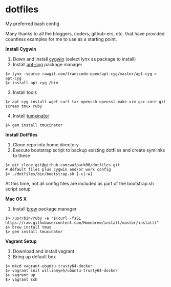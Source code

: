 # dotfiles
My preferred bash config

Many thanks to all the bloggers, coders, github-ers, etc. that have provided countless examples for me to use as a starting point.

**Install Cygwin**

1. Down and install [cygwin](https://www.cygwin.com/) (select lynx as package to install)
2. Install [apt-cyg](https://github.com/transcode-open/apt-cyg) package manager
~~~~
$> lynx -source rawgit.com/transcode-open/apt-cyg/master/apt-cyg > apt-cyg
$> install apt-cyg /bin
~~~~

3. Install tools
~~~~
$> apt-cyg install wget curl tar openssh openssl make vim gcc-core git screen tmux ruby 
~~~~

4. Install [tumxinator](https://github.com/tmuxinator/tmuxinator)
~~~~
$> gem install tmuxinator
~~~~

**Install DotFiles**

1. Clone repo into home directory
2. Execute bootstrap script to backup existing dotfiles and create symlinks to these
~~~~
$> git clone git@github.com:wufpack00/dotfiles.git
# default files plus cygwin and/or work config
$> ./dotfiles/bin/bootstrap.sh [-c|-w]
~~~~

At this time, not all config files are included as part of the bootstrap.sh script setup.



**Mac OS X**

1. Install [brew](http://brew.sh/) package manager

~~~~
$> /usr/bin/ruby -e "$(curl -fsSL https://raw.githubusercontent.com/Homebrew/install/master/install)"
$> brew install tmux
$> gem install tmuxinator
~~~~


**Vagrant Setup**

1. Download and install vagrant
2. Bring up default box 
~~~~
$> mkcd vagrant-ubuntu-trusty64-docker
$> vagrant init williamyeh/ubuntu-trusty64-docker
$> vagrant up
$> vagrant ssh
~~~~

